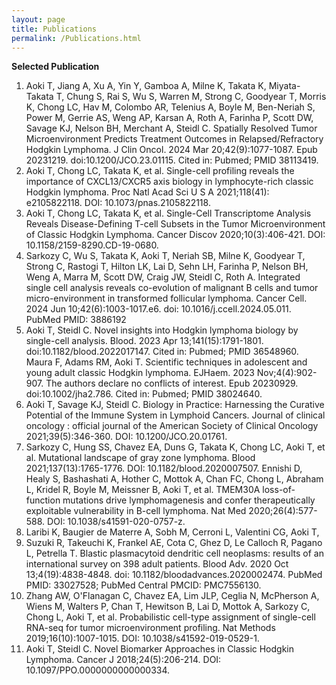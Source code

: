 ```yaml
---
layout: page
title: Publications
permalink: /Publications.html
---
```



**Selected Publication** 

1. Aoki T, Jiang A, Xu A, Yin Y, Gamboa A, Milne K, Takata K, Miyata-Takata T, Chung S, Rai S, Wu S, Warren M, Strong C, Goodyear T, Morris K, Chong LC, Hav M, Colombo AR, Telenius A, Boyle M, Ben-Neriah S, Power M, Gerrie AS, Weng AP, Karsan A, Roth A, Farinha P, Scott DW, Savage KJ, Nelson BH, Merchant A, Steidl C. Spatially Resolved Tumor Microenvironment Predicts Treatment Outcomes in Relapsed/Refractory Hodgkin Lymphoma. J Clin Oncol. 2024 Mar 20;42(9):1077-1087. Epub 20231219. doi:10.1200/JCO.23.01115. Cited in: Pubmed; PMID 38113419.
2. Aoki T, Chong LC, Takata K, et al. Single-cell profiling reveals the importance of CXCL13/CXCR5 axis biology in lymphocyte-rich classic Hodgkin lymphoma. Proc Natl Acad Sci U S A 2021;118(41): e2105822118. DOI: 10.1073/pnas.2105822118.
3. Aoki T, Chong LC, Takata K, et al. Single-Cell Transcriptome Analysis Reveals Disease-Defining T-cell Subsets in the Tumor Microenvironment of Classic Hodgkin Lymphoma. Cancer Discov 2020;10(3):406-421. DOI: 10.1158/2159-8290.CD-19-0680.
4. Sarkozy C, Wu S, Takata K, Aoki T, Neriah SB, Milne K, Goodyear T, Strong C, Rastogi T, Hilton LK, Lai D, Sehn LH, Farinha P, Nelson BH, Weng A, Marra M, Scott DW, Craig JW, Steidl C, Roth A. Integrated single cell analysis reveals co-evolution of malignant B cells and tumor micro-environment in transformed follicular lymphoma. Cancer Cell. 2024 Jun 10;42(6):1003-1017.e6. doi: 10.1016/j.ccell.2024.05.011. PubMed PMID: 3886192
5. Aoki T, Steidl C. Novel insights into Hodgkin lymphoma biology by single-cell analysis. Blood. 2023 Apr 13;141(15):1791-1801. doi:10.1182/blood.2022017147. Cited in: Pubmed; PMID 36548960.
Maura F, Adams RM, Aoki T. Scientific techniques in adolescent and young adult classic Hodgkin lymphoma. EJHaem. 2023 Nov;4(4):902-907. The authors declare no conflicts of interest. Epub 20230929. doi:10.1002/jha2.786. Cited in: Pubmed; PMID 38024640.
6. Aoki T, Savage KJ, Steidl C. Biology in Practice: Harnessing the Curative Potential of the Immune System in Lymphoid Cancers. Journal of clinical oncology : official journal of the American Society of Clinical Oncology 2021;39(5):346-360. DOI: 10.1200/JCO.20.01761.
7. Sarkozy C, Hung SS, Chavez EA, Duns G, Takata K, Chong LC, Aoki T, et al. Mutational landscape of gray zone lymphoma. Blood 2021;137(13):1765-1776. DOI: 10.1182/blood.2020007507.
Ennishi D, Healy S, Bashashati A, Hother C, Mottok A, Chan FC, Chong L, Abraham L, Kridel R, Boyle M, Meissner B, Aoki T, et al. TMEM30A loss-of-function mutations drive lymphomagenesis and confer therapeutically exploitable vulnerability in B-cell lymphoma. Nat Med 2020;26(4):577-588. DOI: 10.1038/s41591-020-0757-z.
8. Laribi K, Baugier de Materre A, Sobh M, Cerroni L, Valentini CG, Aoki T,
9. Suzuki R, Takeuchi K, Frankel AE, Cota C, Ghez D, Le Calloch R, Pagano L, Petrella T. Blastic plasmacytoid dendritic cell neoplasms: results of an international survey on 398 adult patients. Blood Adv. 2020 Oct 13;4(19):4838-4848. doi: 10.1182/bloodadvances.2020002474. PubMed PMID: 33027528; PubMed Central PMCID: PMC7556130.
10. Zhang AW, O'Flanagan C, Chavez EA, Lim JLP, Ceglia N, McPherson A, Wiens M, Walters P, Chan T, Hewitson B, Lai D, Mottok A, Sarkozy C, Chong L, Aoki T, et al. Probabilistic cell-type assignment of single-cell RNA-seq for tumor microenvironment profiling. Nat Methods 2019;16(10):1007-1015. DOI: 10.1038/s41592-019-0529-1.
11. Aoki T, Steidl C. Novel Biomarker Approaches in Classic Hodgkin Lymphoma. Cancer J 2018;24(5):206-214. DOI: 10.1097/PPO.0000000000000334.
